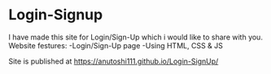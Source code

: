 # Login-Signup
I have made this site for Login/Sign-Up which i would like to share with you.
Website festures: 
-Login/Sign-Up page
-Using HTML, CSS & JS

 Site is published at https://anutoshi111.github.io/Login-SignUp/

